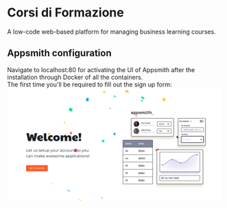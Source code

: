 <h1> Corsi di Formazione </h1></p>

A low-code web-based platform for managing business learning courses.

<h2> Appsmith configuration </h2>

Navigate to localhost:80 for activating the UI of Appsmith after the installation through Docker of all the containers.<br> The first time you'll be required to fill out the sign up form: <br>
<img src="../assets/appsmith.png" width = 500/><br>
